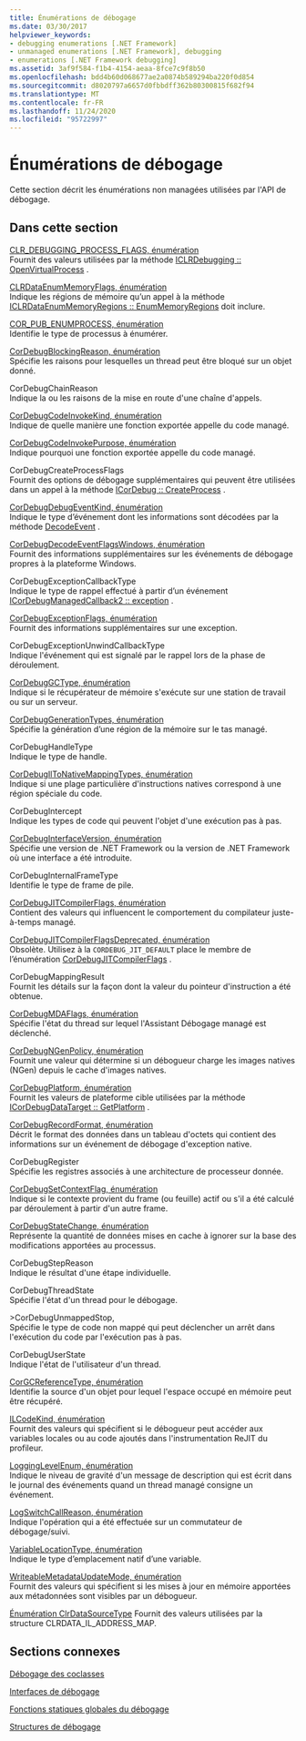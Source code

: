 ```yaml
---
title: Énumérations de débogage
ms.date: 03/30/2017
helpviewer_keywords:
- debugging enumerations [.NET Framework]
- unmanaged enumerations [.NET Framework], debugging
- enumerations [.NET Framework debugging]
ms.assetid: 3af9f584-f1b4-4154-aeaa-8fce7c9f8b50
ms.openlocfilehash: bdd4b60d068677ae2a0874b589294ba220f0d854
ms.sourcegitcommit: d8020797a6657d0fbbdff362b80300815f682f94
ms.translationtype: MT
ms.contentlocale: fr-FR
ms.lasthandoff: 11/24/2020
ms.locfileid: "95722997"
---
```

# <a name="debugging-enumerations"></a>Énumérations de débogage

Cette section décrit les énumérations non managées utilisées par l'API de débogage.  
  
## <a name="in-this-section"></a>Dans cette section  

 [CLR_DEBUGGING_PROCESS_FLAGS, énumération](clr-debugging-process-flags-enumeration.md)  
 Fournit des valeurs utilisées par la méthode [ICLRDebugging :: OpenVirtualProcess](iclrdebugging-openvirtualprocess-method.md) .  
  
 [CLRDataEnumMemoryFlags, énumération](clrdataenummemoryflags-enumeration.md)  
 Indique les régions de mémoire qu’un appel à la méthode [ICLRDataEnumMemoryRegions :: EnumMemoryRegions](iclrdataenummemoryregions-enummemoryregions-method.md) doit inclure.  
  
 [COR_PUB_ENUMPROCESS, énumération](cor-pub-enumprocess-enumeration.md)  
 Identifie le type de processus à énumérer.  
  
 [CorDebugBlockingReason, énumération](cordebugblockingreason-enumeration.md)  
 Spécifie les raisons pour lesquelles un thread peut être bloqué sur un objet donné.  
  
 CorDebugChainReason  
 Indique la ou les raisons de la mise en route d'une chaîne d'appels.  
  
 [CorDebugCodeInvokeKind, énumération](cordebugcodeinvokekind-enumeration.md)  
 Indique de quelle manière une fonction exportée appelle du code managé.  
  
 [CorDebugCodeInvokePurpose, énumération](cordebugcodeinvokepurpose-enumeration.md)  
 Indique pourquoi une fonction exportée appelle du code managé.  
  
 CorDebugCreateProcessFlags  
 Fournit des options de débogage supplémentaires qui peuvent être utilisées dans un appel à la méthode [ICorDebug :: CreateProcess](icordebug-createprocess-method.md) .  
  
 [CorDebugDebugEventKind, énumération](cordebugdebugeventkind-enumeration.md)  
 Indique le type d’événement dont les informations sont décodées par la méthode [DecodeEvent](icordebugprocess6-decodeevent-method.md) .  
  
 [CorDebugDecodeEventFlagsWindows, énumération](cordebugdecodeeventflagswindows-enumeration.md)  
 Fournit des informations supplémentaires sur les événements de débogage propres à la plateforme Windows.  
  
 CorDebugExceptionCallbackType  
 Indique le type de rappel effectué à partir d’un événement [ICorDebugManagedCallback2 :: exception](icordebugmanagedcallback2-exception-method.md) .  
  
 [CorDebugExceptionFlags, énumération](cordebugexceptionflags-enumeration.md)  
 Fournit des informations supplémentaires sur une exception.  
  
 CorDebugExceptionUnwindCallbackType  
 Indique l'événement qui est signalé par le rappel lors de la phase de déroulement.  
  
 [CorDebugGCType, énumération](cordebuggctype-enumeration.md)  
 Indique si le récupérateur de mémoire s'exécute sur une station de travail ou sur un serveur.  
  
 [CorDebugGenerationTypes, énumération](cordebuggenerationtypes-enumeration.md)  
 Spécifie la génération d’une région de la mémoire sur le tas managé.  
  
 CorDebugHandleType  
 Indique le type de handle.  
  
 [CorDebugIlToNativeMappingTypes, énumération](cordebugiltonativemappingtypes-enumeration.md)  
 Indique si une plage particulière d'instructions natives correspond à une région spéciale du code.  
  
 CorDebugIntercept  
 Indique les types de code qui peuvent l'objet d'une exécution pas à pas.  
  
 [CorDebugInterfaceVersion, énumération](cordebuginterfaceversion-enumeration.md)  
 Spécifie une version de .NET Framework ou la version de .NET Framework où une interface a été introduite.  
  
 CorDebugInternalFrameType  
 Identifie le type de frame de pile.  
  
 [CorDebugJITCompilerFlags, énumération](cordebugjitcompilerflags-enumeration.md)  
 Contient des valeurs qui influencent le comportement du compilateur juste-à-temps managé.  
  
 [CorDebugJITCompilerFlagsDeprecated, énumération](cordebugjitcompilerflagsdeprecated-enumeration.md)  
 Obsolète. Utilisez à la `CORDEBUG_JIT_DEFAULT` place le membre de l’énumération [CorDebugJITCompilerFlags](cordebugjitcompilerflags-enumeration.md) .  
  
 CorDebugMappingResult  
 Fournit les détails sur la façon dont la valeur du pointeur d'instruction a été obtenue.  
  
 [CorDebugMDAFlags, énumération](cordebugmdaflags-enumeration.md)  
 Spécifie l'état du thread sur lequel l'Assistant Débogage managé est déclenché.  
  
 [CorDebugNGenPolicy, énumération](cordebugngenpolicy-enumeration.md)  
 Fournit une valeur qui détermine si un débogueur charge les images natives (NGen) depuis le cache d'images natives.  
  
 [CorDebugPlatform, énumération](cordebugplatform-enumeration.md)  
 Fournit les valeurs de plateforme cible utilisées par la méthode [ICorDebugDataTarget :: GetPlatform](icordebugdatatarget-getplatform-method.md) .  
  
 [CorDebugRecordFormat, énumération](cordebugrecordformat-enumeration.md)  
 Décrit le format des données dans un tableau d'octets qui contient des informations sur un événement de débogage d'exception native.  
  
 CorDebugRegister  
 Spécifie les registres associés à une architecture de processeur donnée.  
  
 [CorDebugSetContextFlag, énumération](cordebugsetcontextflag-enumeration.md)  
 Indique si le contexte provient du frame (ou feuille) actif ou s'il a été calculé par déroulement à partir d'un autre frame.  
  
 [CorDebugStateChange, énumération](cordebugstatechange-enumeration.md)  
 Représente la quantité de données mises en cache à ignorer sur la base des modifications apportées au processus.  
  
 CorDebugStepReason  
 Indique le résultat d'une étape individuelle.  
  
 CorDebugThreadState  
 Spécifie l'état d'un thread pour le débogage.  
  
 \>CorDebugUnmappedStop,  
 Spécifie le type de code non mappé qui peut déclencher un arrêt dans l'exécution du code par l'exécution pas à pas.  
  
 CorDebugUserState  
 Indique l'état de l'utilisateur d'un thread.  
  
 [CorGCReferenceType, énumération](corgcreferencetype-enumeration.md)  
 Identifie la source d'un objet pour lequel l'espace occupé en mémoire peut être récupéré.  
  
 [ILCodeKind, énumération](ilcodekind-enumeration.md)  
 Fournit des valeurs qui spécifient si le débogueur peut accéder aux variables locales ou au code ajoutés dans l'instrumentation ReJIT du profileur.  
  
 [LoggingLevelEnum, énumération](logginglevelenum-enumeration.md)  
 Indique le niveau de gravité d'un message de description qui est écrit dans le journal des événements quand un thread managé consigne un événement.  
  
 [LogSwitchCallReason, énumération](logswitchcallreason-enumeration.md)  
 Indique l'opération qui a été effectuée sur un commutateur de débogage/suivi.  
  
 [VariableLocationType, énumération](variablelocationtype-enumeration.md)  
 Indique le type d’emplacement natif d’une variable.  
  
 [WriteableMetadataUpdateMode, énumération](writeablemetadataupdatemode-enumeration.md)  
 Fournit des valeurs qui spécifient si les mises à jour en mémoire apportées aux métadonnées sont visibles par un débogueur.

 [Énumération ClrDataSourceType](clrdatasourcetype-enumeration.md) Fournit des valeurs utilisées par la structure CLRDATA_IL_ADDRESS_MAP.

## <a name="related-sections"></a>Sections connexes  

 [Débogage des coclasses](debugging-coclasses.md)  
  
 [Interfaces de débogage](debugging-interfaces.md)  
  
 [Fonctions statiques globales du débogage](debugging-global-static-functions.md)  
  
 [Structures de débogage](debugging-structures.md)
